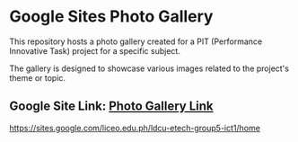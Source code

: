 # Google Sites Photo Gallery

This repository hosts a photo gallery created for a PIT (Performance Innovative Task) project for a specific subject.

The gallery is designed to showcase various images related to the project's theme or topic.

## Google Site Link: [Photo Gallery Link](https://sites.google.com/liceo.edu.ph/ldcu-etech-group5-ict1/home)

https://sites.google.com/liceo.edu.ph/ldcu-etech-group5-ict1/home
